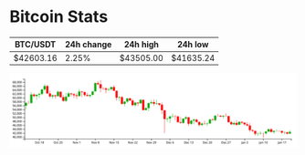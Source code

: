# Bitcoin Stats

BTC/USDT|24h change|24h high|24h low|
|---|---|---|---|
|$42603.16|2.25%|$43505.00|$41635.24|

<img src="./chart.svg">

